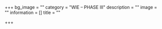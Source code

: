 +++
bg_image = ""
category = "WIE – PHASE III"
description = ""
image = ""
information = []
title = ""

+++
